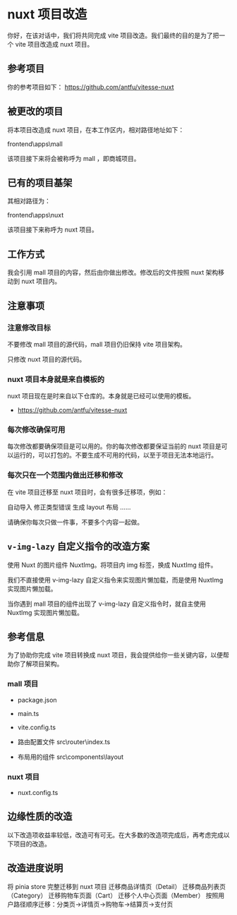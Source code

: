 # nuxt 项目改造

你好，在该对话中，我们将共同完成 vite 项目改造。我们最终的目的是为了把一个 vite 项目改造成 nuxt 项目。

## 参考项目

你的参考项目如下： https://github.com/antfu/vitesse-nuxt

## 被更改的项目

将本项目改造成 nuxt 项目，在本工作区内，相对路径地址如下：

frontend\apps\mall

该项目接下来将会被称呼为 mall ，即商城项目。

## 已有的项目基架

其相对路径为：

frontend\apps\nuxt

该项目接下来称呼为 nuxt 项目。

## 工作方式

我会引用 mall 项目的内容，然后由你做出修改。修改后的文件按照 nuxt 架构移动到 nuxt 项目内。

## 注意事项

### 注意修改目标

不要修改 mall 项目的源代码，mall 项目仍旧保持 vite 项目架构。

只修改 nuxt 项目的源代码。

### nuxt 项目本身就是来自模板的

nuxt 项目现在是时来自以下仓库的。本身就是已经可以使用的模板。

- https://github.com/antfu/vitesse-nuxt

### 每次修改确保可用

每次修改都要确保项目是可以用的。你的每次修改都要保证当前的 nuxt 项目是可以运行的，可以打包的。不要生成不可用的代码，以至于项目无法本地运行。

### 每次只在一个范围内做出迁移和修改

在 vite 项目迁移至 nuxt 项目时，会有很多迁移项，例如：

自动导入
修正类型错误
生成 layout 布局
……

请确保你每次只做一件事，不要多个内容一起做。

## `v-img-lazy` 自定义指令的改造方案

使用 Nuxt 的图片组件 NuxtImg。将项目内 img 标签，换成 NuxtImg 组件。

我们不直接使用 v-img-lazy 自定义指令来实现图片懒加载，而是使用 NuxtImg 实现图片懒加载。

当你遇到 mall 项目的组件出现了 v-img-lazy 自定义指令时，就自主使用 NuxtImg 实现图片懒加载。

## 参考信息

为了协助你完成 vite 项目转换成 nuxt 项目，我会提供给你一些关键内容，以便帮助你了解项目架构。

### mall 项目

- package.json

- main.ts

- vite.config.ts

- 路由配置文件
  src\router\index.ts

- 布局用的组件
  src\components\layout

### nuxt 项目

- nuxt.config.ts

## 边缘性质的改造

以下改造项收益率较低，改造可有可无。在大多数的改造项完成后，再考虑完成以下项目的改造。

## 改造进度说明

将 pinia store 完整迁移到 nuxt 项目
迁移商品详情页（Detail）
迁移商品列表页（Category）
迁移购物车页面（Cart）
迁移个人中心页面（Member）
按照用户路径顺序迁移：分类页→详情页→购物车→结算页→支付页
